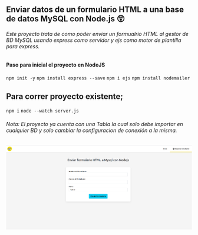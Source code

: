 ## Enviar datos de un formulario HTML a una base de datos MySQL con Node.js 😲

###### Este proyecto trata de como poder enviar un formualrio HTML al gestor de BD MySQL usando express como servidor y ejs como motor de plantilla para express.

#### Paso para inicial el proyecto en NodeJS

`npm init -y`
`npm install express --save`
`npm i ejs`
`npm install nodemailer`

## Para correr proyecto existente;

`npm i`
`node --watch server.js`

###### Nota: El proyecto ya cuenta con una Tabla la cual solo debe importar en cualquier BD y solo cambiar la configuracion de conexión a la misma.

![](https://raw.githubusercontent.com/urian121/imagenes-proyectos-github/master/portada-enviar-formulario-con-nodejs.png)
